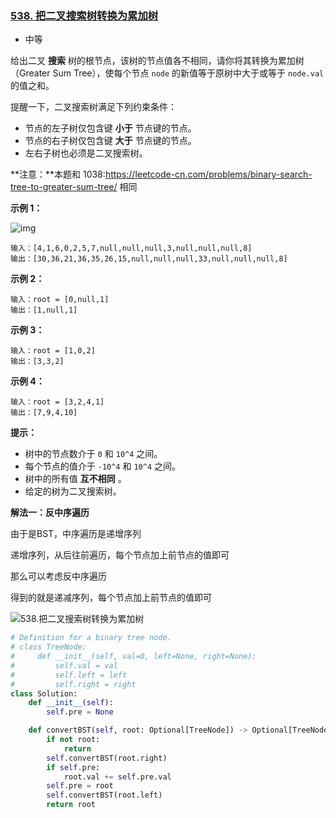 ### [538. 把二叉搜索树转换为累加树](https://leetcode.cn/problems/convert-bst-to-greater-tree/)

- 中等

给出二叉 **搜索** 树的根节点，该树的节点值各不相同，请你将其转换为累加树（Greater Sum Tree），使每个节点 `node` 的新值等于原树中大于或等于 `node.val` 的值之和。

提醒一下，二叉搜索树满足下列约束条件：

- 节点的左子树仅包含键 **小于** 节点键的节点。
- 节点的右子树仅包含键 **大于** 节点键的节点。
- 左右子树也必须是二叉搜索树。

**注意：**本题和 1038:https://leetcode-cn.com/problems/binary-search-tree-to-greater-sum-tree/ 相同

**示例 1：**

 ![img](https://assets.leetcode-cn.com/aliyun-lc-upload/uploads/2019/05/03/tree.png)

```
输入：[4,1,6,0,2,5,7,null,null,null,3,null,null,null,8]
输出：[30,36,21,36,35,26,15,null,null,null,33,null,null,null,8]
```

**示例 2：**

```
输入：root = [0,null,1]
输出：[1,null,1]
```

**示例 3：**

```
输入：root = [1,0,2]
输出：[3,3,2]
```

**示例 4：**

```
输入：root = [3,2,4,1]
输出：[7,9,4,10]
```

**提示：**

- 树中的节点数介于 `0` 和 `10^4` 之间。
- 每个节点的值介于 `-10^4` 和 `10^4` 之间。
- 树中的所有值 **互不相同** 。
- 给定的树为二叉搜索树。

**解法一：反中序遍历**

由于是BST，中序遍历是递增序列

递增序列，从后往前遍历，每个节点加上前节点的值即可

那么可以考虑反中序遍历

得到的就是递减序列，每个节点加上前节点的值即可

 ![538.把二叉搜索树转换为累加树](https://img-blog.csdnimg.cn/20210204153440666.png)

```python
# Definition for a binary tree node.
# class TreeNode:
#     def __init__(self, val=0, left=None, right=None):
#         self.val = val
#         self.left = left
#         self.right = right
class Solution:
    def __init__(self):
        self.pre = None

    def convertBST(self, root: Optional[TreeNode]) -> Optional[TreeNode]:
        if not root:
            return
        self.convertBST(root.right)
        if self.pre:
            root.val += self.pre.val
        self.pre = root
        self.convertBST(root.left)
        return root
```

